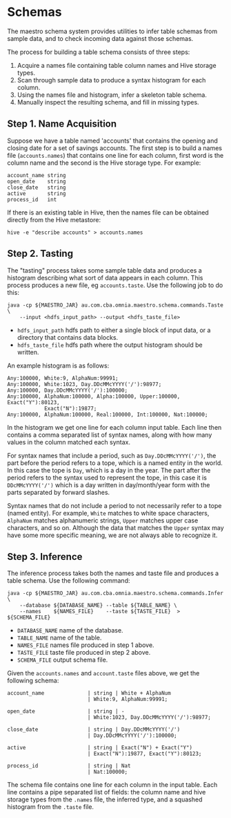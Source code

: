 
Schemas
=======

The maestro schema system provides utilities to infer table schemas from
sample data, and to check incoming data against those schemas.

The process for building a table schema consists of three steps:

1. Acquire a names file containing table column names and Hive storage types.
2. Scan through sample data to produce a syntax histogram for each column.
3. Using the names file and histogram, infer a skeleton table schema.
4. Manually inspect the resulting schema, and fill in missing types.


Step 1. Name Acquisition
-----------------------

Suppose we have a table named 'accounts' that contains the opening and closing
date for a set of savings accounts. The first step is to build a names file
(`accounts.names`) that contains one line for each column, first word is the
column name and the second is the Hive storage type. For example:

```
account_name string
open_date    string
close_date   string
active       string
process_id   int
```

If there is an existing table in Hive, then the names file can be obtained
directly from the Hive metastore:

```
hive -e "describe accounts" > accounts.names
```

Step 2. Tasting
---------------

The "tasting" process takes some sample table data and produces a histogram
describing what sort of data appears in each column. This process produces a
new file, eg `accounts.taste`. Use the following job to do this:

```
java -cp ${MAESTRO_JAR} au.com.cba.omnia.maestro.schema.commands.Taste \
    --input <hdfs_input_path> --output <hdfs_taste_file>
```

* `hdfs_input_path` hdfs path to either a single block of input data, or a
  directory that contains data blocks. 
* `hdfs_taste_file` hdfs path where the output histogram should be written. 

An example histogram is as follows:

```
Any:100000, White:9, AlphaNum:99991;
Any:100000, White:1023, Day.DDcMMcYYYY('/'):98977;
Any:100000, Day.DDcMMcYYYY('/'):100000;
Any:100000, AlphaNum:100000, Alpha:100000, Upper:100000, Exact("Y"):80123,
            Exact("N"):19877;
Any:100000, AlphaNum:100000, Real:100000, Int:100000, Nat:100000; 
```

In the histogram we get one line for each column input table. Each line then
contains a comma separated list of syntax names, along with how many values in
the column matched each syntax. 

For syntax names that include a period, such as `Day.DDcMMcYYYY('/')`, the
part before the period refers to a tope, which is a named entity in the world.
In this case the tope is `Day`, which is a day in the year. The part after the
period refers to the syntax used to represent the tope, in this case it is 
`DDcMMcYYYY('/')` which is a day written in day/month/year form with the parts
separated by forward slashes.

Syntax names that do not include a period to not necessarily refer to a tope
(named entity). For example, `White` matches to white space characters,
`AlphaNum` matches alphanumeric strings, `Upper` matches upper case
characters, and so on. Although the data that matches the `Upper` syntax may
have some more specific meaning, we are not always able to recognize it.


Step 3. Inference
-----------------

The inference process takes both the names and taste file and produces a table
schema. Use the following command:

```
java -cp ${MAESTRO_JAR} au.com.cba.omnia.maestro.schema.commands.Infer \
    --database ${DATABASE_NAME} --table ${TABLE_NAME} \
    --names    ${NAMES_FILE}    --taste ${TASTE_FILE}  > ${SCHEMA_FILE}
```

 * `DATABASE_NAME` name of the database.
 * `TABLE_NAME`    name of the table.
 * `NAMES_FILE`    names file produced in step 1 above. 
 * `TASTE_FILE`    taste file produced in step 2 above.
 * `SCHEMA_FILE`   output schema file.

Given the `accounts.names` and `account.taste` files above, we get the
following schema:

```
account_name              | string | White + AlphaNum
                          | White:9, AlphaNum:99991;

open_date                 | string | -
                          | White:1023, Day.DDcMMcYYYY('/'):98977;

close_date                | string | Day.DDcMMcYYYY('/')
                          | Day.DDcMMcYYYY('/'):100000;

active                    | string | Exact("N") + Exact("Y")
                          | Exact("N"):19877, Exact("Y"):80123;

process_id                | string | Nat
                          | Nat:100000;
```

The schema file contains one line for each column in the input table. Each
line contains a pipe separated list of fields: the column name and hive
storage types from the `.names` file, the inferred type, and a squashed
histogram from the `.taste` file.

